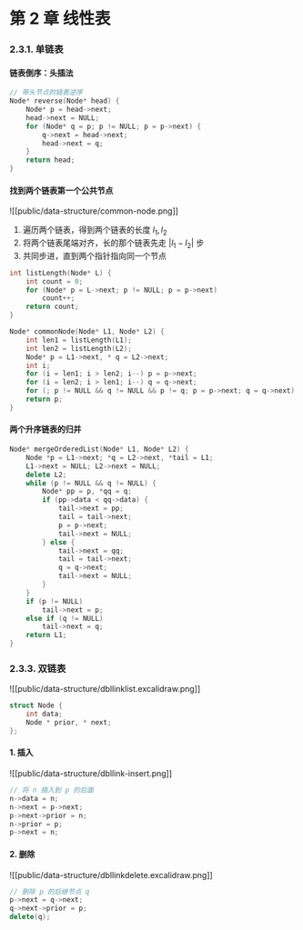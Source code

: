# 第 2 章 线性表

### 2.3.1. 单链表

#### 链表倒序：头插法

```cpp
// 带头节点的链表逆序
Node* reverse(Node* head) {
	Node* p = head->next;
	head->next = NULL;
	for (Node* q = p; p != NULL; p = p->next) {
		q->next = head->next;
		head->next = q;
	}
	return head;
}
```

#### 找到两个链表第一个公共节点

![[public/data-structure/common-node.png]]

1. 遍历两个链表，得到两个链表的长度 $l_1, l_2$
2. 将两个链表尾端对齐，长的那个链表先走 $|l_1 - l_2|$ 步
3. 共同步进，直到两个指针指向同一个节点

```cpp
int listLength(Node* L) {
	int count = 0;
	for (Node* p = L->next; p != NULL; p = p->next)
		count++;
	return count;
}

Node* commonNode(Node* L1, Node* L2) {
	int len1 = listLength(L1);
	int len2 = listLength(L2);
	Node* p = L1->next, * q = L2->next;
	int i;
	for (i = len1; i > len2; i--) p = p->next;
	for (i = len2; i > len1; i--) q = q->next;
	for (; p != NULL && q != NULL && p != q; p = p->next; q = q->next) ;
	return p;
}
```

#### 两个升序链表的归并

```cpp
Node* mergeOrderedList(Node* L1, Node* L2) {
	Node *p = L1->next; *q = L2->next, *tail = L1;
	L1->next = NULL; L2->next = NULL;
	delete L2;
	while (p != NULL && q != NULL) {
		Node* pp = p, *qq = q;
		if (pp->data < qq->data) {
			tail->next = pp;
			tail = tail->next;
			p = p->next;
			tail->next = NULL;
		} else {
			tail->next = qq;
			tail = tail->next;
			q = q->next;
			tail->next = NULL;
		}
	}
	if (p != NULL)
		tail->next = p;
	else if (q != NULL)
		tail->next = q;
	return L1;
}
```

### 2.3.3. 双链表

![[public/data-structure/dbllinklist.excalidraw.png]]

```cpp
struct Node {
	int data;
	Node * prior, * next;
};
```

#### 1. 插入

![[public/data-structure/dbllink-insert.png]]

```cpp
// 将 n 插入到 p 的后面
n->data = n;
n->next = p->next;
p->next->prior = n;
n->prior = p;
p->next = n;
```

#### 2. 删除

![[public/data-structure/dbllinkdelete.excalidraw.png]]

```cpp
// 删除 p 的后继节点 q
p->next = q->next;
q->next->prior = p;
delete(q);
```


